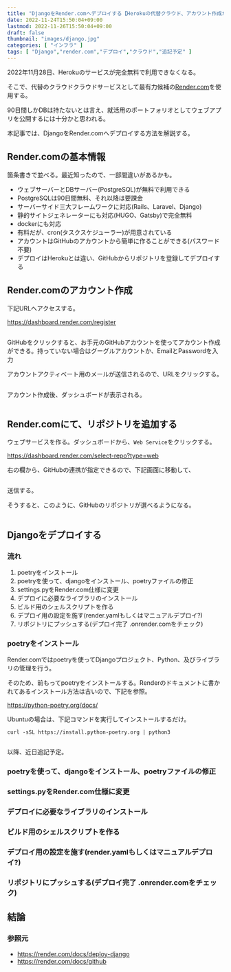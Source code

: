 ```yaml
---
title: "DjangoをRender.comへデプロイする【Herokuの代替クラウド、アカウント作成から解説】"
date: 2022-11-24T15:50:04+09:00
lastmod: 2022-11-26T15:50:04+09:00
draft: false
thumbnail: "images/django.jpg"
categories: [ "インフラ" ]
tags: [ "Django","render.com","デプロイ","クラウド","追記予定" ]
---
```


2022年11月28日、Herokuのサービスが完全無料で利用できなくなる。

そこで、代替のクラウドクラウドサービスとして最有力候補の[Render.com](https://render.com/)を使用する。

90日間しかDBは持たないとは言え、就活用のポートフォリオとしてウェブアプリを公開するには十分かと思われる。

本記事では、DjangoをRender.comへデプロイする方法を解説する。

## Render.comの基本情報

箇条書きで並べる。最近知ったので、一部間違いがあるかも。

- ウェブサーバーとDBサーバー(PostgreSQL)が無料で利用できる
- PostgreSQLは90日間無料、それ以降は要課金
- サーバーサイド三大フレームワークに対応(Rails、Laravel、Django)
- 静的サイトジェネレーターにも対応(HUGO、Gatsby)で完全無料
- dockerにも対応
- 有料だが、cron(タスクスケジューラー)が用意されている
- アカウントはGitHubのアカウントから簡単に作ることができる(パスワード不要)
- デプロイはHerokuとは違い、GitHubからリポジトリを登録してデプロイする



## Render.comのアカウント作成

下記URLへアクセスする。

https://dashboard.render.com/register

<div class="img-center"><img src="/images/Screenshot from 2022-11-24 15-49-39.png" alt=""></div>

GitHubをクリックすると、お手元のGitHubアカウントを使ってアカウント作成ができる。持っていない場合はグーグルアカウントか、EmailとPasswordを入力

アカウントアクティベート用のメールが送信されるので、URLをクリックする。

<div class="img-center"><img src="/images/Screenshot from 2022-11-24 16-06-21.png" alt=""></div>

アカウント作成後、ダッシュボードが表示される。

<div class="img-center"><img src="/images/Screenshot from 2022-11-24 16-08-48.png" alt=""></div>


## Render.comにて、リポジトリを追加する

ウェブサービスを作る。ダッシュボードから、`Web Service`をクリックする。

https://dashboard.render.com/select-repo?type=web

右の欄から、GitHubの連携が指定できるので、下記画面に移動して、

<div class="img-center"><img src="/images/Screenshot from 2022-11-24 16-56-39.png" alt=""></div>

送信する。

そうすると、このように、GitHubのリポジトリが選べるようになる。

<div class="img-center"><img src="/images/Screenshot from 2022-11-24 16-57-24.png" alt=""></div>



## Djangoをデプロイする

### 流れ

1. poetryをインストール
1. poetryを使って、djangoをインストール、poetryファイルの修正
1. settings.pyをRender.com仕様に変更
1. デプロイに必要なライブラリのインストール
1. ビルド用のシェルスクリプトを作る
1. デプロイ用の設定を施す(render.yamlもしくはマニュアルデプロイ?)
1. リポジトリにプッシュする(デプロイ完了 .onrender.comをチェック)



### poetryをインストール

Render.comではpoetryを使ってDjangoプロジェクト、Python、及びライブラリの管理を行う。

そのため、前もってpoetryをインストールする。Renderのドキュメントに書かれてあるインストール方法は古いので、下記を参照。

https://python-poetry.org/docs/

Ubuntuの場合は、下記コマンドを実行してインストールするだけ。

```
curl -sSL https://install.python-poetry.org | python3
```

<div class="img-center"><img src="/images/Screenshot from 2022-11-24 17-27-48.png" alt=""></div>



以降、近日追記予定。


### poetryを使って、djangoをインストール、poetryファイルの修正
### settings.pyをRender.com仕様に変更
### デプロイに必要なライブラリのインストール
### ビルド用のシェルスクリプトを作る
### デプロイ用の設定を施す(render.yamlもしくはマニュアルデプロイ?)
### リポジトリにプッシュする(デプロイ完了 .onrender.comをチェック)


## 結論




### 参照元

- https://render.com/docs/deploy-django
- https://render.com/docs/github



